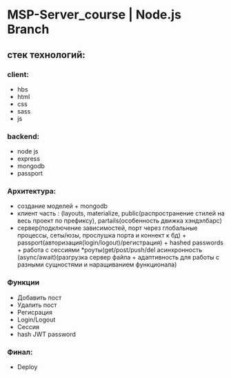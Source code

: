 # MSP-Server_course | Node.js Branch
## стек технологий:
### client:
* hbs
* html
* css
* sass
* js
### backend:
* node js
* express
* mongodb
* passport

### Архитектура: 
* создание моделей + mongodb
* клиент часть : (layouts, materialize, public(распространение стилей на весь проект по префиксу), partails(особенность движка хэндэлбарс)
* сервер(подключение зависимостей, порт через глобальные процессы, сеты/юзы, прослушка порта и коннект к бд) + passport(авторизация(login/logout)/регистрация) + hashed passwords + работа с сессиями 
*роуты(get/post/push/del асинхронность (async/await)(разгрузка сервер файла + адаптивность для работы с разными сущностями и наращиванием функционала)

### Функции
* Добавить пост
* Удалить пост
* Регисрация
* Login/Logout
* Сессия 
* hash JWT password

### Финал:
* Deploy
